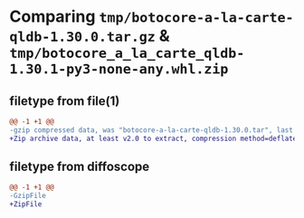 # Comparing `tmp/botocore-a-la-carte-qldb-1.30.0.tar.gz` & `tmp/botocore_a_la_carte_qldb-1.30.1-py3-none-any.whl.zip`

## filetype from file(1)

```diff
@@ -1 +1 @@
-gzip compressed data, was "botocore-a-la-carte-qldb-1.30.0.tar", last modified: Tue Jul  4 01:44:53 2023, max compression
+Zip archive data, at least v2.0 to extract, compression method=deflate
```

## filetype from diffoscope

```diff
@@ -1 +1 @@
-GzipFile
+ZipFile
```

